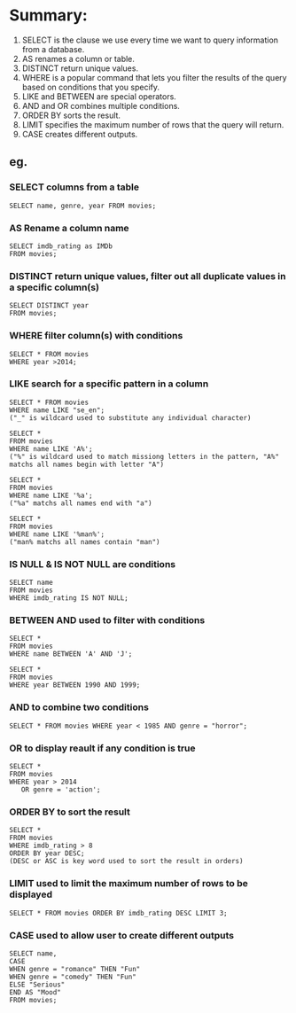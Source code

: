 # Summary:
1. SELECT is the clause we use every time we want to query information from a database.
1. AS renames a column or table.
1. DISTINCT return unique values.
1. WHERE is a popular command that lets you filter the results of the query based on conditions that you specify.
1. LIKE and BETWEEN are special operators.
1. AND and OR combines multiple conditions.
1. ORDER BY sorts the result.
1. LIMIT specifies the maximum number of rows that the query will return.
1. CASE creates different outputs.

## eg.
### SELECT columns from a table
```
SELECT name, genre, year FROM movies;
```


### AS Rename a column name
```
SELECT imdb_rating as IMDb 
FROM movies;
```


### DISTINCT return unique values, filter out all duplicate values in a specific column(s)
```
SELECT DISTINCT year
FROM movies;
```


### WHERE filter column(s) with conditions
```
SELECT * FROM movies
WHERE year >2014;
```


### LIKE search for a specific pattern in a column
```
SELECT * FROM movies
WHERE name LIKE "se_en"; 
("_" is wildcard used to substitute any individual character)

SELECT * 
FROM movies
WHERE name LIKE 'A%';
("%" is wildcard used to match missiong letters in the pattern, "A%" matchs all names begin with letter "A")

SELECT * 
FROM movies
WHERE name LIKE '%a';
("%a" matchs all names end with "a")

SELECT * 
FROM movies 
WHERE name LIKE '%man%';
("man% matchs all names contain "man")
```


### IS NULL & IS NOT NULL are conditions
```
SELECT name
FROM movies 
WHERE imdb_rating IS NOT NULL;
```


### BETWEEN AND used to filter with conditions
```
SELECT *
FROM movies
WHERE name BETWEEN 'A' AND 'J';

SELECT *
FROM movies
WHERE year BETWEEN 1990 AND 1999;
```


### AND to combine two conditions
```
SELECT * FROM movies WHERE year < 1985 AND genre = "horror";
```


### OR to display reault if any condition is true
```
SELECT *
FROM movies
WHERE year > 2014
   OR genre = 'action';
```


### ORDER BY to sort the result
```
SELECT *
FROM movies
WHERE imdb_rating > 8
ORDER BY year DESC;
(DESC or ASC is key word used to sort the result in orders)
```


### LIMIT used to limit the maximum number of rows to be displayed
```
SELECT * FROM movies ORDER BY imdb_rating DESC LIMIT 3;
```


### CASE used to allow user to create different outputs
```
SELECT name,
CASE 
WHEN genre = "romance" THEN "Fun"
WHEN genre = "comedy" THEN "Fun"
ELSE "Serious"
END AS "Mood"
FROM movies;
```
